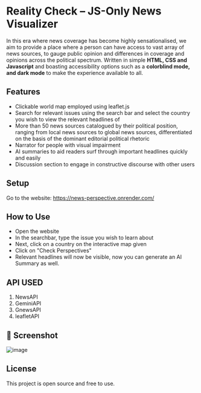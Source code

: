 #  Reality Check – JS-Only News Visualizer
In this era where news coverage has become highly sensationalised, we aim to provide a place where a person can have access to vast array of news sources, to gauge public opinion and differences in coverage and opinions across the political spectrum. Written in simple **HTML, CSS and Javascript** and boasting accessibility options such as a **colorblind mode, and dark mode** to make the experience available to all.

##  Features
-  Clickable world map employed using leaflet.js
-  Search for relevant issues using the search bar and select the country you wish to view the relevant headlines of
-  More than 50 news sources catalogued by their political position, ranging from local news sources to global news sources, differentiated on the basis of the dominant editorial political rhetoric 
-  Narrator for people with visual impairment
-  AI summaries to aid readers surf through important headlines quickly and easily
-  Discussion section to engage in constructive discourse with other users

## Setup
Go to the website: https://news-perspective.onrender.com/

##  How to Use
 -  Open the website
 -  In the searchbar, type the issue you wish to learn about
 -  Next, click on a country on the interactive map given
 -  Click on "Check Perspectives"
 -  Relevant headlines will now be visible, now you can generate an AI Summary as well.

## API USED
1. NewsAPI
2. GeminiAPI
3. GnewsAPI
4. leafletAPI

## 📸 Screenshot

![image](https://github.com/user-attachments/assets/294e61fa-c862-445f-bdf5-a62d20aceafc)

##  License
This project is open source and free to use.
